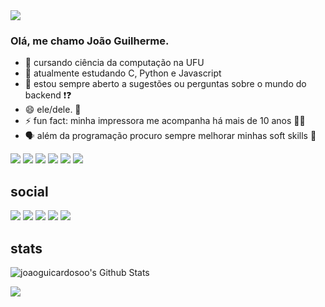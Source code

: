 <img align="center" src="https://i.imgur.com/p2wOObA.gif">


### Olá, me chamo João Guilherme.

- 📓 cursando ciência da computação na UFU
- 🌱 atualmente estudando C, Python e Javascript
- 💬 estou sempre aberto a sugestões ou perguntas sobre o mundo do backend ❗❓
- 😄 ele/dele. 👦
- ⚡ fun fact: minha impressora me acompanha há mais de 10 anos 🐱‍🏍
- 🗣️ além da programação procuro sempre melhorar minhas soft skills 💫

![](https://img.shields.io/badge/HTML5-E34F26?style=for-the-badge&logo=html5&logoColor=white)
![](https://img.shields.io/badge/C-00599C?style=for-the-badge&logo=c&logoColor=white)
![](https://img.shields.io/badge/Python-14354C?style=for-the-badge&logo=python&logoColor=white)
![](https://img.shields.io/badge/JavaScript-F7DF1E?style=for-the-badge&logo=javascript&logoColor=black)
![](https://img.shields.io/badge/freecodecamp-27273D?style=for-the-badge&logo=freecodecamp&logoColor=white)
![](https://img.shields.io/badge/Brave-FF1B2D?style=for-the-badge&logo=Brave&logoColor=white)

## social
<div> 
  <a href="https://instagram.com/joaoguicardosoo" target="_blank"><img src="https://img.shields.io/badge/-Instagram-%23E4405F?style=for-the-badge&logo=instagram&logoColor=white" target="_blank"></a>
 <a href="https://discord.gg/users/199004765328375808" target="_blank"><img src="https://img.shields.io/badge/Discord-7289DA?style=for-the-badge&logo=discord&logoColor=white" target="_blank"></a> 
  <a href = "mailto:jg567286@gmail.com"><img src="https://img.shields.io/badge/-Gmail-%23333?style=for-the-badge&logo=gmail&logoColor=white" target="_blank"></a>
  <a href="https://www.linkedin.com/in/joaoguilhermeoliveirac/" target="_blank"><img src="https://img.shields.io/badge/-LinkedIn-%230077B5?style=for-the-badge&logo=linkedin&logoColor=white" target="_blank"></a> 
  <a href="https://open.spotify.com/user/31wqvex6xp2ejbay2zmohdjmeney?si=c6f60b968fb94877" target="_blank"><img src="https://img.shields.io/badge/Spotify-1ED760?&style=for-the-badge&logo=spotify&logoColor=white" target="_blan"></a>
  
  
## stats
<img align="center" src="https://github-readme-stats.vercel.app/api?username=joaoguicardosoo&include_all_commits=true&count_private=true&show_icons=true&line_height=20&title_color=7A7ADB&icon_color=2234AE&text_color=D3D3D3&bg_color=0,000000,130F40" alt="joaoguicardosoo's Github Stats">

[![](https://github-readme-stats.vercel.app/api/top-langs/?username=joaoguicardosoo&layout=compact&text_color=daf7dc&bg_color=151515)](https://github.com/joaoguicardosoo/github-readme-stats)
